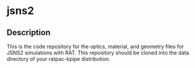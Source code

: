 # jsns2

## Description

This is the code repository for the optics, material, and geometry files
for JSNS2 simulations with RAT. This repository should be cloned into the
data directory of your ratpac-kpipe distribution.
